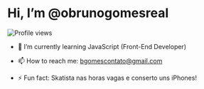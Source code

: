 
<h1 align="left"> Hi, I’m @obrunogomesreal </h1>
<p align="left"> <img src="http://komarev.com/ghpvc/?username=bgoomes&color=yellow" alt="Profile views" />

- 🌱 I’m currently learning JavaScript (Front-End Developer)
  
- 📫 How to reach me: bgomescontato@gmail.com
  
- ⚡ Fun fact: Skatista nas horas vagas e conserto uns iPhones!
  
  <br/><br/>
  


  
  

